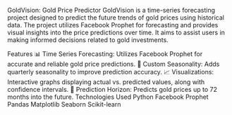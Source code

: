 GoldVision: Gold Price Predictor
GoldVision is a time-series forecasting project designed to predict the future trends of gold prices using historical data. The project utilizes Facebook Prophet for forecasting and provides visual insights into the price predictions over time. It aims to assist users in making informed decisions related to gold investments.

Features
📊 Time Series Forecasting: Utilizes Facebook Prophet for accurate and reliable gold price predictions.
📅 Custom Seasonality: Adds quarterly seasonality to improve prediction accuracy.
📈 Visualizations: Interactive graphs displaying actual vs. predicted values, along with confidence intervals.
🔮 Prediction Horizon: Predicts gold prices up to 72 months into the future.
Technologies Used
Python
Facebook Prophet
Pandas
Matplotlib
Seaborn
Scikit-learn
